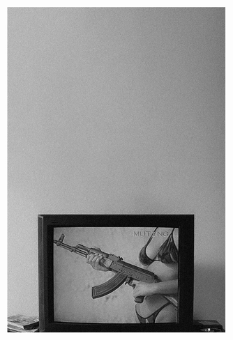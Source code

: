 <!-- HTML to align the image to the left -->
<img align="left" width="500" src="https://github.com/aafrus/aafrus/blob/main/jackie.png" style="margin-right: 20px; margin-bottom: 20px;"/>

<pre>
░█▀▄░█▀█░▀█▀░█▀▀░▀█▀░█░░░█▀▀░█▀▀░░    
░█░█░█░█░░█░░█▀▀░░█░░█░░░█▀▀░▀▀█░░    
░▀▀░░▀▀▀░░▀░░▀░░░▀▀▀░▀▀▀░▀▀▀░▀▀▀░░
</pre>

```plaintext
██████████████████████████████████████████
██████████████ CONFIDENTIAL ██████████████
██████████████████████████████████████████

████████████████
███████████████ 
██████████████

██████████████████████████████████████████
██████████████████████████████████████████

---

██████████████████████████████████████████

██████████████████████████████████████████
██████████████████████████████████████████

██████████████████████████████████████████
██████████████████████████████████████████
██████████████████████████████████████████
██████████████████████████████████████████


██████████████████████████████████████████
██████████████████████████████████████████

██████████████████████████████████████████
██████████████████████████████████████████
██████████████████████████████████████████


██████████████████████████████████████████
██████████████████████████████████████████

██████████████████████████████████████████

██████████████████████████████████████████
